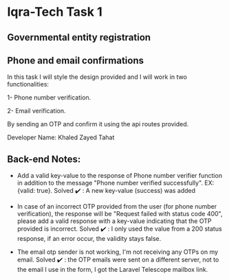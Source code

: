 # Iqra-Tech Task 1

## Governmental entity registration

## Phone and email confirmations

In this task I will style the design provided and I will work in two functionalities:

1- Phone number verification.

2- Email verification.

By sending an OTP and confirm it using the api routes provided.

Developer Name: Khaled Zayed Tahat

## Back-end Notes:

- Add a valid key-value to the response of Phone number verifier function in addition to the message "Phone number verified successfully". EX: {valid: true}.
    Solved ✔️ : A new key-value (success) was added

- In case of an incorrect OTP provided from the user (for phone number verification), the response will be "Request failed with status code 400", please add a valid response with a key-value indicating that the OTP provided is incorrect.
    Solved ✔️ : I only used the value from a 200 status response, if an error occur, the validity stays false.

- The email otp sender is not working, I'm not receiving any OTPs on my email.
    Solved ✔️ : the OTP emails were sent on a different server, not to the email I use in the form, I got the Laravel Telescope mailbox link.